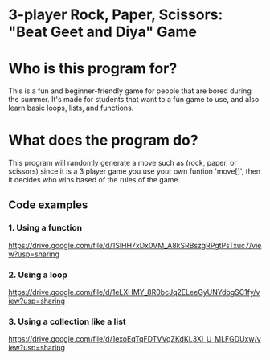 # 3-player Rock, Paper, Scissors: "Beat Geet and Diya" Game

# Who is this program for?
This is a fun and beginner-friendly game for people that are bored during the summer. It's made for students that want to a fun game to use, and also learn basic loops, lists, and functions. 

# What does the program do?
This program will randomly generate a move such as (rock, paper, or scissors) since it is a 3 player game you use your own funtion 'move[]', then it decides who wins based of the rules of the game.


## Code examples 

### 1. Using a function
https://drive.google.com/file/d/1SlHH7xDx0VM_A8kSRBszgRPgtPsTxuc7/view?usp=sharing


### 2. Using a loop 
https://drive.google.com/file/d/1eLXHMY_8R0bcJq2ELeeGyUNYdbgSC1fy/view?usp=sharing

### 3. Using a collection like a list
https://drive.google.com/file/d/1exoEqTqFDTVVqZKdKL3XI_U_MLFGDUxw/view?usp=sharing
